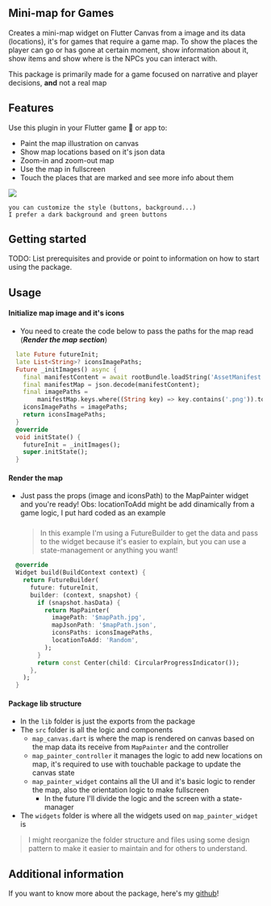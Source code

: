 <!-- 
This README describes the package. If you publish this package to pub.dev,
this README's contents appear on the landing page for your package.

For information about how to write a good package README, see the guide for
[writing package pages](https://dart.dev/guides/libraries/writing-package-pages). 

For general information about developing packages, see the Dart guide for
[creating packages](https://dart.dev/guides/libraries/create-library-packages)
and the Flutter guide for
[developing packages and plugins](https://flutter.dev/developing-packages). 
-->
## Mini-map for Games

Creates a mini-map widget on Flutter Canvas from a image and its data (locations), it's for games that require a game map. To show the places the player can go or has gone at certain moment, show information about it, show items and show where is the NPCs you can interact with.

This package is primarily made for a game focused on narrative and player decisions, **and** not a real map

## Features
Use this plugin in your Flutter game 👀 or app to:

- Paint the map illustration on canvas
- Show map locations based on it's json data
- Zoom-in and zoom-out map
- Use the map in fullscreen
- Touch the places that are marked and see more info about them
  
<img src="assets/miniMapDemo.gif" style="max-width: 700px" />
    
    you can customize the style (buttons, background...) 
    I prefer a dark background and green buttons

## Getting started

TODO: List prerequisites and provide or point to information on how to
start using the package.

## Usage

#### Initialize map image and it's icons
- You need to create the code below to pass the paths for the map read (***Render the map section***)

````dart
  late Future futureInit;
  late List<String>? iconsImagePaths;
  Future _initImages() async {
    final manifestContent = await rootBundle.loadString('AssetManifest.json');
    final manifestMap = json.decode(manifestContent);
    final imagePaths =
        manifestMap.keys.where((String key) => key.contains('.png')).toList();
    iconsImagePaths = imagePaths;
    return iconsImagePaths;
  }
  @override
  void initState() {
    futureInit = _initImages();
    super.initState();
  }
````

#### Render the map
- Just pass the props (image and iconsPath) to the MapPainter widget and you're ready! 
  Obs: locationToAdd might be add dinamically from a game logic, I put hard coded as an example
  ###
  > In this example I'm using a FutureBuilder to get the data and pass to the widget because it's easier to explain, but you can use a state-management or anything you want!

```dart
  @override
  Widget build(BuildContext context) {
    return FutureBuilder(
      future: futureInit,
      builder: (context, snapshot) {
        if (snapshot.hasData) {
          return MapPainter(
            imagePath: '$mapPath.jpg',
            mapJsonPath: '$mapPath.json',
            iconsPaths: iconsImagePaths,
            locationToAdd: 'Random',
          );
        }
        return const Center(child: CircularProgressIndicator());
      },
    );
  }
```

#### Package lib structure
- In the `lib` folder is just the exports from the package
- The `src` folder is all the logic and components
  - `map_canvas.dart` is where the map is rendered on canvas based on the map data its receive from `MapPainter` and the controller 
  - `map_painter_controller` it manages the logic to add new locations on map, it's required to use with touchable package to update the canvas state
  - `map_painter_widget` contains all the UI and it's basic logic to render the map, also the orientation logic to make fullscreen
    - In the future I'll divide the logic and the screen with a state-manager
- The `widgets` folder is where all the widgets used on `map_painter_widget` is

> I might reorganize the folder structure and files using some design pattern to make it easier to maintain and for others to understand.

## Additional information

If you want to know more about the package, here's my [github](https://github.com/murilinhoPs)! 
